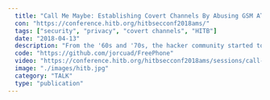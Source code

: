 ```yaml
---
  title: "Call Me Maybe: Establishing Covert Channels By Abusing GSM AT Commands"
  con: "https://conference.hitb.org/hitbsecconf2018ams/"
  tags: ["security", "privacy", "covert channels", "HITB"]
  date: "2018-04-13"
  description: "From the '60s and '70s, the hacker community started to design tools and procedures in order to take advantage of telephone networks (such as blue boxes, phreaking, etc.). These oldschool hacking stuff is coming back with the commercialitation of cheap open hardware which establish new threats."
  code: "https://github.com/jorcuad/FreePhone"
  video: "https://conference.hitb.org/hitbsecconf2018ams/sessions/call-me-maybe-establishing-covert-channels-by-abusing-gsm-at-commands/"
  image: "./images/hitb.jpg"
  category: "TALK"
  type: "publication"
---
```

